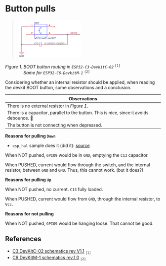 # Button pulls

>![](.images/C3-button-in-sch.png)

*Figure 1. BOOT button routing in `ESP32-C3-DevkitC-02`* <sup>`[1]`</sup><br />&nbsp;&nbsp;&nbsp;&nbsp;&nbsp;&nbsp;&nbsp;&nbsp;&nbsp;&nbsp;&nbsp;&nbsp;&nbsp;&nbsp;&nbsp;*Same for `ESP32-C6-DevkitM-1`* <sup>`[2]`</sup>

Considering whether an internal resistor should be applied, when reading the devkit BOOT button, some observations and a conclusion.

|Observations|
|---|
|There is no external resistor in *Figure 1*.|
|There is a capacitor, parallel to the button. This is nice, since it avoids debounce. 🙂|
|The button is not connecting when depressed.|

**Reasons for pulling `Down`**

- `esp_hal` sample does it (did it): [source](https://github.com/esp-rs/esp-hal/blob/732c442c24adb9d1308aa6a9a838dd6a43f08e8d/examples/src/bin/wifi_ble.rs#L55-L61)

When NOT pushed, `GPIO9` would be in `GND`, emptying the `C13` capacitor.

When PUSHED, current would flow through the switch, and the internal resistor, between `GND` and `GND`. Thus, this cannot work. (but it does?)


**Reasons for pulling `Up`**

When NOT pushed, no current. `C13` fully loaded.

When PUSHED, current would flow from `GND`, through the internal resistor, to `Vcc`.


**Reasons for not pulling**

When NOT pushed, `GPIO9` would be hanging loose. That cannot be good.

## References

- [C3 DevKitC-02 schematics rev V1.1](https://dl.espressif.com/dl/schematics/SCH_ESP32-C3-DEVKITC-02_V1_1_20210126A.pdf) <sub>`[1]`</sub>
- [C6 DevKitM-1 schematics rev.1.0](https://docs.espressif.com/projects/esp-dev-kits/en/latest/esp32c6/_static/esp32-c6-devkitm-1/schematics/esp32-c6-devkitm-1-schematics.pdf) <sub>`[2]`</sub>
